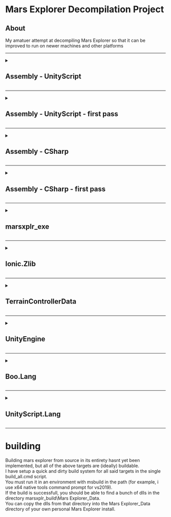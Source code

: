 # Mars Explorer Decompilation Project
## About
My amatuer attempt at decompiling Mars Explorer so that it can be improved to run on newer machines and other platforms
<hr>
<details closed>
<summary><h2>Assembly - UnityScript</h2></summary>
<h3>About</h3>
<ul>
  <li>(almost) all of the games compiled unityscripts</li>
  <li>Used ILSpy to decompile dll from marsxplr 2.22 win32 into C#</li>
  <li>Updated upd3 address (Lobby.cs)</li>
  <li>Updated game version from 2.22 to 2.3 (GameData.cs)</li>
  <li>changed max bots from 10 to 25</li>
</ul>
</details>
<hr>
<details closed>
<summary><h2>Assembly - UnityScript - first pass</h2></summary>
<h3>About</h3>
<ul>
  <li>some of the games compiled unityscripts</li>
  <li>used ILSpy to decompile</li>
</ul>
</details>
<hr>
<details closed>
<summary><h2>Assembly - CSharp</h2></summary>
<h3>About</h3>
<ul>
  <li>(almost) all of the games compiled C# scripts</li>
  <li>decompiled with ilspy</li>
</ul>
</details>
<hr>
<details closed>
<summary><h2>Assembly - CSharp - first pass</h2></summary>
<h3>About</h3>
<ul>
  <li>some of the games compiled C# scripts</li>
  <li>decompiled with ilspy</li>
</ul>
</details>
<hr>
<details closed>
<summary><h2>marsxplr_exe</h2></summary>
<h3>About</h3>
<ul>
  <li>ghidra project for Mars Explorer.exe</li>
</ul>
</details>
<hr>
<details closed>
<summary><h2>Ionic.Zlib</h2></summary>
<h3>About</h3>
<ul>
  <li>Ionic.Zlib 1.8.4.24</li>
  <li>decomipled with ilspy</li>
</ul>
</details>
<hr>
<details closed>
<summary><h2>TerrainControllerData</h2></summary>
<h3>About</h3>
<ul>
  <li>dll made by aub for the sole purpose of making terrain calculations less annoying or something</li>
  <li>decomipled with ilspy</li>
</ul>
</details>
<hr>
<details closed>
<summary><h2>UnityEngine</h2></summary>
<h3>About</h3>
<ul>
  <li>Unity Engine functionality</li>
  <li>decomipled with ilspy</li>
</ul>
</details>
<hr>
<details closed>
<summary><h2>Boo.Lang</h2></summary>
<h3>About</h3>
<ul>
  <li>Boo programming language library</li>
  <li>part of old unity's functionality</li>
  <li>decomipled with ilspy</li>
</ul>
</details>
<hr>
<details closed>
<summary><h2>UnityScript.Lang</h2></summary>
<h3>About</h3>
<ul>
  <li>UnityScript scripting language library</li>
  <li>used by Assembly - UnityScript</li>
  <li>decomipled with ilspy</li>
</ul>
</details>
<hr>
<h1>building</h1>
Building mars explorer from source in its entirety hasnt yet been implemented, but all of the above targets are (ideally) buildable.<br>
I have setup a quick and dirty build system for all said targets in the single build_all.cmd script.<br>
You must run it in an environment with msbuild in the path (for example, i use x64 native tools command prompt for vs2019).<br>
If the build is successfull, you should be able to find a bunch of dlls in the directory marsxplr_build\Mars Explorer_Data.<br>
You can copy the dlls from that directory into the Mars Explorer_Data directory of your own personal Mars Explorer install.<br>
